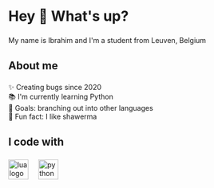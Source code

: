 <h1 align="left">Hey 👋 What's up?</h1>

###

<p align="left">My name is Ibrahim and I'm a student from Leuven, Belgium </p>

###

<h2 align="left">About me</h2>

###

<p align="left">✨ Creating bugs since 2020<br>📚 I'm currently learning Python<br>🎯 Goals: branching out into other languages <br>🎲 Fun fact: I like shawerma </p>

###

<h2 align="left">I code with</h2>

###

<div align="left">
  <img src="https://upload.wikimedia.org/wikipedia/commons/thumb/c/cf/Lua-Logo.svg/947px-Lua-Logo.svg.png" height="40" alt="lua logo"  />
  <img width="12" />
  <img src="https://cdn.iconscout.com/icon/free/png-256/free-python-logo-icon-download-in-svg-png-gif-file-formats--programming-language-logos-icons-1720083.png?f=webp" height="40" alt="python logo"  />
  <img width="12" />
</div>

###
